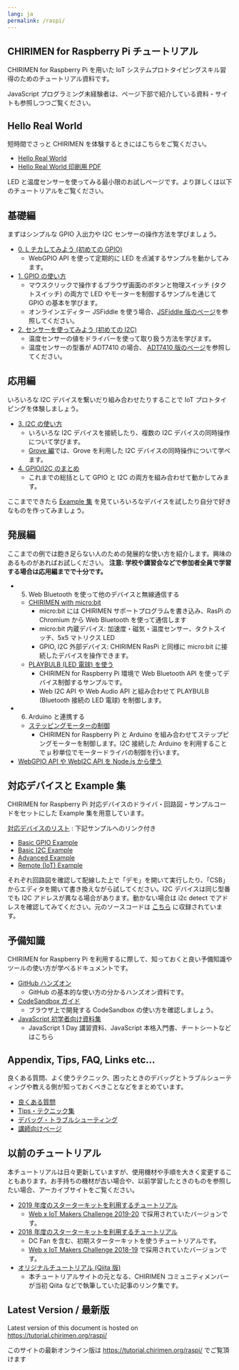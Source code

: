 ```yaml
---
lang: ja
permalink: /raspi/
---
```


## CHIRIMEN for Raspberry Pi チュートリアル

CHIRIMEN for Raspberry Pi を用いた IoT システムプロトタイピングスキル習得のためのチュートリアル資料です。

JavaScript プログラミング未経験者は、ページ下部で紹介している資料・サイトも参照しつつご覧ください。

## Hello Real World

短時間でさっと CHIRIMEN を体験するときにはこちらをご覧ください。

- [Hello Real World](hellorealworld.md)
- [Hello Real World 印刷用 PDF](hellorealworld.pdf)

LED と温度センサーを使ってみる最小限のお試しページです。より詳しくは以下のチュートリアルをご覧ください。

## 基礎編

まずはシンプルな GPIO 入出力や I2C センサーの操作方法を学びましょう。

- [0. L チカしてみよう (初めての GPIO)](section0.md)
  - WebGPIO API を使って定期的に LED を点滅するサンプルを動かしてみます。
- [1. GPIO の使い方](section1.md)
  - マウスクリックで操作するブラウザ画面のボタンと物理スイッチ (タクトスイッチ) の両方で LED やモーターを制御するサンプルを通じて GPIO の基本を学びます。
  - オンラインエディター JSFiddle を使う場合、[JSFiddle 版のページ](https://webiot-2019--tutorial-chirimen-org.netlify.app/raspi/section1)を参照してください。
- [2. センサーを使ってみよう (初めての I2C)](section2.md)
  - 温度センサーの値をドライバーを使って取り扱う方法を学びます。
  - 温度センサーの型番が ADT7410 の場合、 [ADT7410 版のページ](https://webiot-2019--tutorial-chirimen-org.netlify.app/raspi/section2)を参照してください。

## 応用編

いろいろな I2C デバイスを繋いだり組み合わせたりすることで IoT プロトタイピングを体験しましょう。

- [3. I2C の使い方](section3.md)
  - いろいろな I2C デバイスを接続したり、複数の I2C デバイスの同時操作について学びます。
  - [Grove 編](grove.md)では、Grove を利用した I2C デバイスの同時操作について学べます。
- [4. GPIO/I2C のまとめ](section4.md)
  - これまでの総括として GPIO と I2C の両方を組み合わせて動かしてみます。

ここまでできたら [Example 集](https://r.chirimen.org/examples) を見ていろいろなデバイスを試したり自分で好きなものを作ってみましょう。

## 発展編

ここまでの例では飽き足らない人のための発展的な使い方を紹介します。興味のあるものがあればお試しください。
**注意: 学校や講習会などで参加者全員で学習する場合は応用編までで十分です。**

- 5. Web Bluetooth を使って他のデバイスと無線通信する
  - [CHIRIMEN with micro:bit](https://chirimen.org/chirimen-micro-bit/)
    - micro:bit には CHIRIMEN サポートプログラムを書き込み、RasPi の Chromium から Web Bluetooth を使って通信します
    - micro:bit 内蔵デバイス: 加速度・磁気・温度センサー、タクトスイッチ、5x5 マトリクス LED
    - GPIO, I2C 外部デバイス: CHIRIMEN RasPi と同様に micro:bit に接続したデバイスを操作できます。
  - [PLAYBULB (LED 電球) を使う](section5.md)
    - CHIRIMEN for Raspberry Pi 環境で Web Bluetooth API を使ってデバイス制御するサンプルです。
    - Web I2C API や Web Audio API と組み合わせて PLAYBULB (Bluetooth 接続の LED 電球) を制御します。
- 6. Arduino と連携する
  - [ステッピングモーターの制御](section6.md)
    - CHIRIMEN for Raspberry Pi と Arduino を組み合わせてステップピングモーターを制御します。I2C 接続した Arduino を利用することで μ 秒単位でモータードライバの制御を行います。
- [WebGPIO API や WebI2C API を Node.js から使う](nodejs.md)

## 対応デバイスと Example 集

CHIRIMEN for Raspberry Pi 対応デバイスのドライバ・回路図・サンプルコードをセットにした Example 集を用意しています。

[対応デバイスのリスト](../partslist.md) : 下記サンプルへのリンク付き

- [Basic GPIO Example](https://r.chirimen.org/examples#gpioExamples)
- [Basic I2C Example](https://r.chirimen.org/examples#i2cExamples)
- [Advanced Example](https://r.chirimen.org/examples#advanced)
- [Remote (IoT) Example](https://chirimen.org/chirimen/gc/top/examples/#remote)

それぞれ回路図を確認して配線した上で「デモ」を開いて実行したり、「CSB」からエディタを開いて書き換えながら試してください。I2C デバイスは同じ型番でも I2C アドレスが異なる場合があります。動かない場合は i2c detect でアドレスを確認してみてください。元のソースコードは [こちら](https://github.com/chirimen-oh/chirimen/tree/master/gc) に収録されています。

## 予備知識

CHIRIMEN for Raspberry Pi を利用するに際して、知っておくと良い予備知識やツールの使い方が学べるドキュメントです。

- [GitHub ハンズオン](https://github.com/webiotmakers/github-handson)
  - GitHub の基本的な使い方の分かるハンズオン資料です。
- [CodeSandbox ガイド](https://csb-jp.github.io/)
  - ブラウザ上で開発する CodeSandbox の使い方を確認しましょう。
- [JavaScript 初学者向け資料集](/js/)
  - JavaScript 1 Day 講習資料、JavaScript 本格入門書、チートシートなどはこちら

## Appendix, Tips, FAQ, Links etc...

良くある質問、よく使うテクニック、困ったときのデバッグとトラブルシューティングや教える側が知っておくべきことなどをまとめています。

- [良くある質問](faq.md)
- [Tips・テクニック集](tips.md)
- [デバッグ・トラブルシューティング](debug.md)
- [講師向けページ](teacher.md)

## 以前のチュートリアル

本チュートリアルは日々更新していますが、使用機材や手順を大きく変更することもあります。お手持ちの機材が古い場合や、以前学習したときのものを参照したい場合、アーカイブサイトをご覧ください。

- [2019 年度のスターターキットを利用するチュートリアル](https://webiot-2019--chirimen-org.netlify.app/raspi/)
  - [Web x IoT Makers Challenge 2019-20](https://webiotmakers.github.io/2019/) で採用されていたバージョンです。
- [2018 年度のスターターキットを利用するチュートリアル](https://webiot-2018--chirimen-org.netlify.app/raspi3/ja/)
  - DC Fan を含む、初期スターターキットを使うチュートリアルです。
  - [Web x IoT Makers Challenge 2018-19](https://webiotmakers.github.io/2018/) で採用されていたバージョンです。
- [オリジナルチュートリアル (Qiita 版)](deprecated.md)
  - 本チュートリアルサイトの元となる、CHIRIMEN コミュニティメンバーが当初 Qiita などで執筆していた記事のリンク集です。

<div class="hide-on-production">
<!-- tutorial.chirimen.org では hide-on-production クラスの中は表示されない -->

## Latest Version / 最新版

Latest version of this document is hosted on https://tutorial.chirimen.org/raspi/

このサイトの最新オンライン版は https://tutorial.chirimen.org/raspi/ でご覧頂けます

</div>
